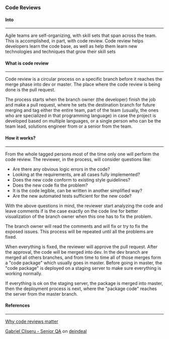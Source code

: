 ### Code Reviews
#### Into
***

Agile teams are self-organizing, with skill sets that span across the team.
This is accomplished, in part, with code review.
Code review helps developers learn the code base, as well as help them learn
new technologies and techniques that grow their skill sets

#### What is code review
***
Code review is a circular process on a specific branch before it reaches the merge phase into dev
or master.
The place where the code review is being done is the pull request.

The process starts when the branch owner (the developer) finish the job and make a pull request, where
he sets the destination branch for future merging and tag either the entire team, part of the team
(usually, the ones who are specialized in that programming language) in case the project is developed
based on multiple languages, or a single person who can be the team lead, solutions engineer from or
a senior from the team.

#### How it works?
***
From the whole tagged persons most of the time only one will perform the code review. The reviewer,
in the process, will consider questions like:
* Are there any obvious logic errors in the code?
* Looking at the requirements, are all cases fully implemented?
* Does the new code conform to existing style guidelines?
* Does the new code fix the problem?
* It is the code legible, can be written in another simplified way?
* Are the new automated tests sufficient for the new code?

With the above questions in mind, the reviewer start analyzing the code and leave comments if is the case
exactly on the code line for better visualization of the branch owner when this one has to fix the problem.

The branch owner will read the comments and will fix or try to fix the exposed issues. This process
will be repeated until all the problems are fixed.

When everything is fixed, the reviewer will approve the pull request. After the approval, the code will be
merged into dev. In the dev branch are merged all others branches, and from time to time all of those merges form a "code package" which usually goes in master. Before going in master, the "code package" is deployed on a
staging server to make sure everything is working normally.

If everything is ok on the staging server, the package is merged into master, then the deployment process is next, where
the "package code" reaches the server from the master branch.


#### References
***
[Why code reviews matter ](https://www.atlassian.com/agile/software-development/code-reviews)

[Gabriel Cliseru - Senior QA](https://github.com/settlersxp) on [deindeal](https://www.deindeal.ch/)
